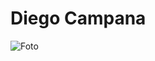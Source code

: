 # Diego Campana
![Foto](https://plantillasdememes.com/img/plantillas/yo-habia-ponido-mis-cosas-aqui01561772726.png "")

